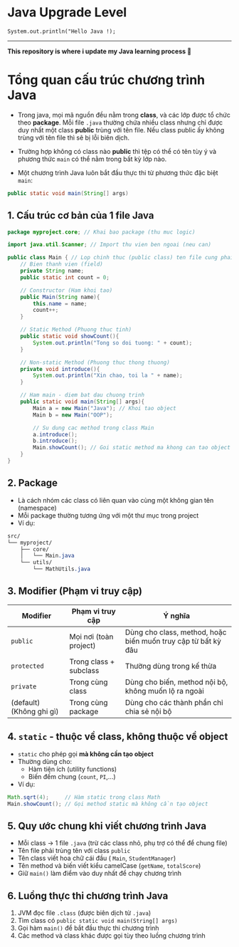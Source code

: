 # Java Upgrade Level
```
System.out.println("Hello Java !);
```
***
**This repository is where i update my Java learning process 🥸**

# Tổng quan cấu trúc chương trình Java
- Trong java, mọi mã nguồn đều nằm trong **class**, và các lớp được tổ chức theo **package**. Mỗi file `.java` thường chứa nhiều class nhưng chỉ được duy nhất một class **public** trùng với tên file. Nếu class public ấy không trùng với tên file thì sẽ bị lỗi biên dịch. 

- Trường hợp không có class nào **public** thì tệp có thể có tên tùy ý và phương thức `main` có thể nằm trong bất kỳ lớp nào.

- Một chương trình Java luôn bắt đầu thực thi từ phương thức đặc biệt `main`:
```java
public static void main(String[] args)
```

## 1. Cấu trúc cơ bản của 1 file Java
```java
package myproject.core; // Khai bao package (thu muc logic)

import java.util.Scanner; // Import thu vien ben ngoai (neu can)

public class Main { // Lop chinh thuc (public class) ten file cung phai cung ten 
    // Bien thanh vien (field)
    private String name;
    public static int count = 0;

    // Constructor (Ham khoi tao)
    public Main(String name){
        this.name = name;
        count++;
    }

    // Static Method (Phuong thuc tinh)
    public static void showCount(){
        System.out.println("Tong so doi tuong: " + count);
    }

    // Non-static Method (Phuong thuc thong thuong)
    private void introduce(){
        System.out.println("Xin chao, toi la " + name);
    }

    // Ham main - diem bat dau chuong trinh
    public static void main(String[] args){
        Main a = new Main("Java"); // Khoi tao object 
        Main b = new Main("OOP");

        // Su dung cac method trong class Main
        a.introduce(); 
        b.introduce();
        Main.showCount(); // Goi static method ma khong can tao object
    }
}
```
## 2. Package 
- Là cách nhóm các class có liên quan vào cùng một không gian tên (namespace)
- Mỗi package thường tương ứng với một thư mục trong project 
- Ví dụ:
```css
src/
└── myproject/
    ├── core/
    │   └── Main.java
    └── utils/
        └── MathUtils.java
```

## 3. Modifier (Phạm vi truy cập)
|Modifier | Phạm vi truy cập | Ý nghĩa | 
|---------|------------------|---------|
|`public`| Mọi nơi (toàn project) |Dùng cho class, method, hoặc biến muốn truy cập từ bất kỳ đâu|
|`protected`|Trong class + subclass | Thường dùng trong kế thừa|
|`private`| Trong cùng class | Dùng cho biến, method nội bộ, không muốn lộ ra ngoài|
|(default) (Không ghi gì)| Trong cùng package |Dùng cho các thành phần chỉ chia sẻ nội bộ|

## 4. `static` - thuộc về class, không thuộc về object
- `static` cho phép gọi **mà không cần tạo object**
- Thường dùng cho: 
    - Hàm tiện ích (utility functions)
    - Biến đếm chung (`count`, `PI`,...)
- Ví dụ:
```java
Math.sqrt(4);     // Hàm static trong class Math
Main.showCount(); // Gọi method static mà không cần tạo object
```

## 5. Quy ước chung khi viết chương trình Java
- Mỗi class -> 1 file `.java` (trừ các class nhỏ, phụ trợ có thể để chung file)
- Tên file phải trùng tên với class `public`
- Tên class viết hoa chữ cái đầu ( `Main`, `StudentManager`)
- Tên method và biến viết kiểu camelCase (`getName`, `totalScore`)
- Giữ `main()` làm điểm vào duy nhất để chạy chương trình

## 6. Luồng thực thi chương trình Java
1. JVM đọc file `.class` (được biên dịch từ `.java`)
2. Tìm class có `public static void main(String[] args)`
3. Gọi hàm `main()` để bắt đầu thực thi chương trình 
4. Các method và class khác được gọi tùy theo luồng chương trình
